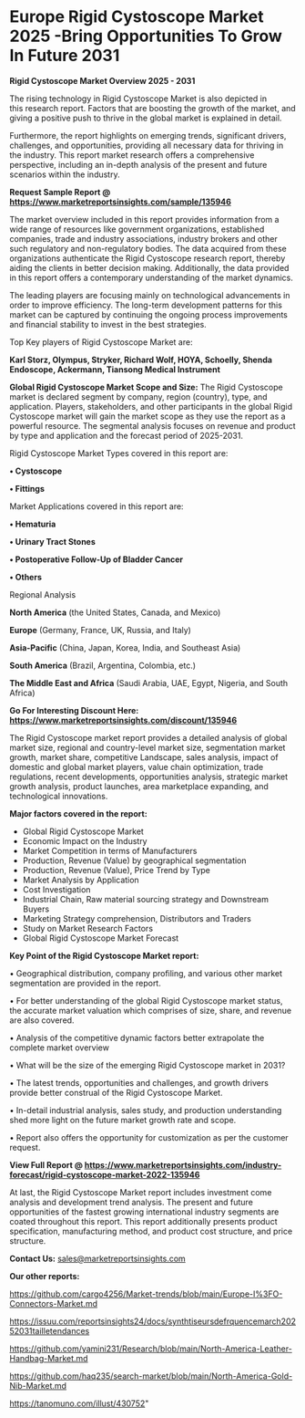  # Europe Rigid Cystoscope Market 2025 -Bring Opportunities To Grow In Future 2031

<Strong> Rigid Cystoscope Market Overview 2025 - 2031</strong>

The rising technology in Rigid Cystoscope Market is also depicted in this research report. Factors that are boosting the growth of the market, and giving a positive push to thrive in the global market is explained in detail.

Furthermore, the report highlights on emerging trends, significant drivers, challenges, and opportunities, providing all necessary data for thriving in the industry. This report market research offers a comprehensive perspective, including an in-depth analysis of the present and future scenarios within the industry.

<strong>Request Sample Report @ <a href=https://www.marketreportsinsights.com/sample/135946>https://www.marketreportsinsights.com/sample/135946</a></strong>

The market overview included in this report provides information from a wide range of resources like government organizations, established companies, trade and industry associations, industry brokers and other such regulatory and non-regulatory bodies. The data acquired from these organizations authenticate the Rigid Cystoscope research report, thereby aiding the clients in better decision making. Additionally, the data provided in this report offers a contemporary understanding of the market dynamics.

The leading players are focusing mainly on technological advancements in order to improve efficiency. The long-term development patterns for this market can be captured by continuing the ongoing process improvements and financial stability to invest in the best strategies.

Top Key players of Rigid Cystoscope Market are:

<strong>Karl Storz, Olympus, Stryker, Richard Wolf, HOYA, Schoelly, Shenda Endoscope, Ackermann, Tiansong Medical Instrument</strong>

<strong><b>Global Rigid Cystoscope Market Scope and Size:</b></strong>
The Rigid Cystoscope market is declared segment by company, region (country), type, and application. Players, stakeholders, and other participants in the global Rigid Cystoscope market will gain the market scope as they use the report as a powerful resource. The segmental analysis focuses on revenue and product by type and application and the forecast period of 2025-2031.

Rigid Cystoscope Market Types covered in this report are:

<strong>• Cystoscope

• Fittings</strong>

Market Applications covered in this report are:

<strong>• Hematuria

• Urinary Tract Stones

• Postoperative Follow-Up of Bladder Cancer

• Others</strong> 

Regional Analysis

<strong>North America</strong> (the United States, Canada, and Mexico)

<strong>Europe</strong> (Germany, France, UK, Russia, and Italy)

<strong>Asia-Pacific</strong> (China, Japan, Korea, India, and Southeast Asia)

<strong>South America</strong> (Brazil, Argentina, Colombia, etc.)

<strong>The Middle East and Africa</strong> (Saudi Arabia, UAE, Egypt, Nigeria, and South Africa)

<strong>Go For Interesting Discount Here: <a href=https://www.marketreportsinsights.com/discount/135946>https://www.marketreportsinsights.com/discount/135946</a></strong>

The Rigid Cystoscope market report provides a detailed analysis of global market size, regional and country-level market size, segmentation market growth, market share, competitive Landscape, sales analysis, impact of domestic and global market players, value chain optimization, trade regulations, recent developments, opportunities analysis, strategic market growth analysis, product launches, area marketplace expanding, and technological innovations.

<strong><b>Major factors covered in the report:</b></strong>
<ul>
  <li>Global Rigid Cystoscope Market </li>
  <li>Economic Impact on the Industry</li>
  <li>Market Competition in terms of Manufacturers</li>
  <li>Production, Revenue (Value) by geographical segmentation</li>
  <li>Production, Revenue (Value), Price Trend by Type</li>
  <li>Market Analysis by Application</li>
  <li>Cost Investigation</li>
  <li>Industrial Chain, Raw material sourcing strategy and Downstream Buyers</li>
  <li>Marketing Strategy comprehension, Distributors and Traders</li>
  <li>Study on Market Research Factors</li>
  <li>Global Rigid Cystoscope Market Forecast</li>
</ul>

<strong><b>Key Point of the Rigid Cystoscope Market report:</b></strong>

• Geographical distribution, company profiling, and various other market segmentation are provided in the report.

• For better understanding of the global Rigid Cystoscope market status, the accurate market valuation which comprises of size, share, and revenue are also covered.

• Analysis of the competitive dynamic factors better extrapolate the complete market overview

• What will be the size of the emerging Rigid Cystoscope market in 2031?

• The latest trends, opportunities and challenges, and growth drivers provide better construal of the Rigid Cystoscope Market.

• In-detail industrial analysis, sales study, and production understanding shed more light on the future market growth rate and scope.

• Report also offers the opportunity for customization as per the customer request.

<strong><b>View Full Report @ <a href=https://www.marketreportsinsights.com/industry-forecast/rigid-cystoscope-market-2022-135946>https://www.marketreportsinsights.com/industry-forecast/rigid-cystoscope-market-2022-135946</a></b></strong>


At last, the Rigid Cystoscope Market report includes investment come analysis and development trend analysis. The present and future opportunities of the fastest growing international industry segments are coated throughout this report. This report additionally presents product specification, manufacturing method, and product cost structure, and price structure.

<strong>Contact Us:</strong>
sales@marketreportsinsights.com

<strong>Our other reports:</strong>

<a href=https://github.com/cargo4256/Market-trends/blob/main/Europe-I%3FO-Connectors-Market.md>https://github.com/cargo4256/Market-trends/blob/main/Europe-I%3FO-Connectors-Market.md</a>

<a href=https://issuu.com/reportsinsights24/docs/synthtiseursdefrquencemarch20252031tailletendances>https://issuu.com/reportsinsights24/docs/synthtiseursdefrquencemarch20252031tailletendances</a>

<a href=https://github.com/yamini231/Research/blob/main/North-America-Leather-Handbag-Market.md>https://github.com/yamini231/Research/blob/main/North-America-Leather-Handbag-Market.md</a>

<a href=https://github.com/haq235/search-market/blob/main/North-America-Gold-Nib-Market.md>https://github.com/haq235/search-market/blob/main/North-America-Gold-Nib-Market.md</a>

<a href=https://tanomuno.com/illust/430752>https://tanomuno.com/illust/430752</a>"
